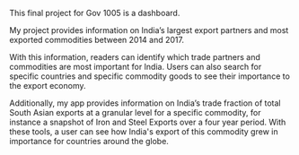 This final project for Gov 1005 is a dashboard. 

My project provides information on India’s largest export partners and most exported commodities between 2014 and 2017.

With this information, readers can identify which trade partners and commodities are most important for India. Users can also search for specific countries and specific commodity goods to see their importance to the export economy. 

Additionally, my app provides information on India’s trade fraction of total South Asian exports at a granular level for a specific commodity, for instance a snapshot of Iron and Steel Exports over a four year period. With these tools, a user can see how India's export of this commodity grew in importance for countries around the globe. 
